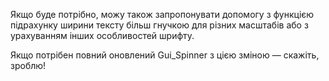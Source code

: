 
Якщо буде потрібно, можу також запропонувати допомогу з функцією підрахунку ширини тексту більш гнучкою для різних масштабів або з урахуванням інших особливостей шрифту.

Якщо потрібен повний оновлений Gui_Spinner з цією зміною — скажіть, зроблю! 
